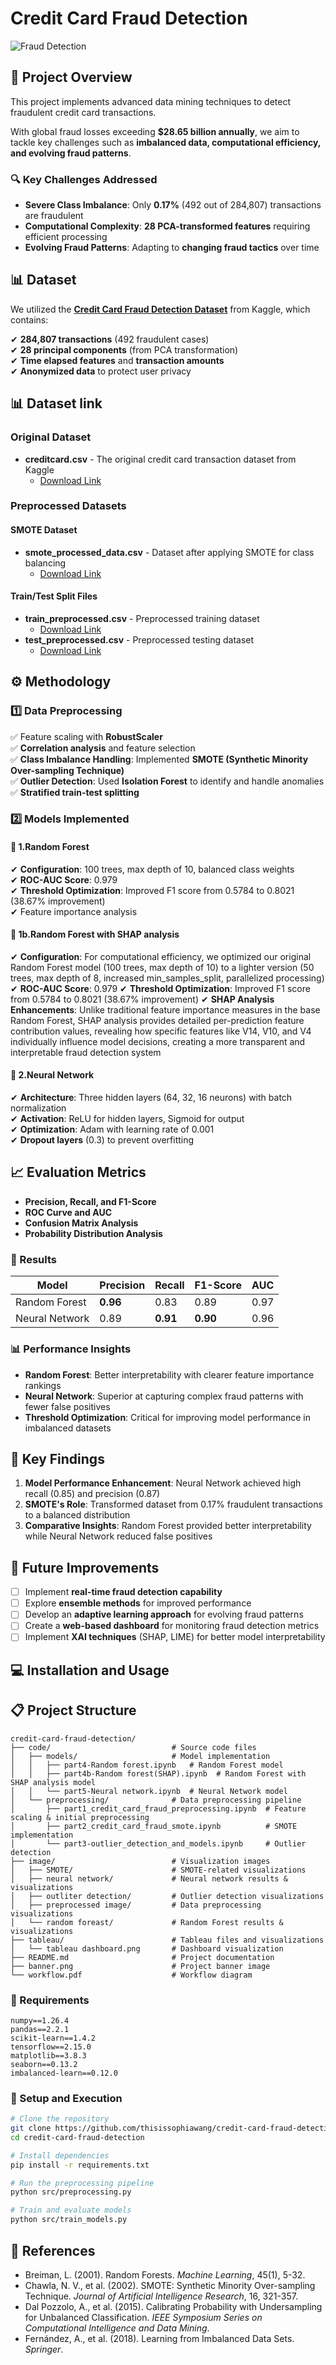 # Credit Card Fraud Detection

![Fraud Detection](https://github.com/thisissophiawang/credit-card-fraud-detection/blob/main/banner2.png)

## 📌 Project Overview

This project implements advanced data mining techniques to detect fraudulent credit card transactions.

With global fraud losses exceeding **$28.65 billion annually**, we aim to tackle key challenges such as **imbalanced data, computational efficiency, and evolving fraud patterns**.


### 🔍 Key Challenges Addressed

- **Severe Class Imbalance**: Only **0.17%** (492 out of 284,807) transactions are fraudulent
- **Computational Complexity**: **28 PCA-transformed features** requiring efficient processing
- **Evolving Fraud Patterns**: Adapting to **changing fraud tactics** over time

## 📊 Dataset

We utilized the **[Credit Card Fraud Detection Dataset](https://www.kaggle.com/mlg-ulb/creditcardfraud)** from Kaggle, which contains:

✔ **284,807 transactions** (492 fraudulent cases)  
✔ **28 principal components** (from PCA transformation)  
✔ **Time elapsed features** and **transaction amounts**  
✔ **Anonymized data** to protect user privacy


## 📊 Dataset link  

### Original Dataset
- **creditcard.csv** - The original credit card transaction dataset from Kaggle
  - [Download Link](https://drive.google.com/file/d/197nHQ0t_L390PbnDcROgan7QomMe76oi/view?usp=drive_link)

### Preprocessed Datasets

#### SMOTE Dataset
- **smote_processed_data.csv** - Dataset after applying SMOTE for class balancing
  - [Download Link](https://drive.google.com/file/d/1jVFfTr-eclkVK7ap2GJ-RyzeJPfFotcd/view?usp=drive_link)

#### Train/Test Split Files
- **train_preprocessed.csv** - Preprocessed training dataset
  - [Download Link](https://drive.google.com/file/d/1Yxs3pa9fQh6poNaCVu8TR9fmGLEHB9w8/view?usp=drive_link)
- **test_preprocessed.csv** - Preprocessed testing dataset
  - [Download Link](https://drive.google.com/file/d/11txQyG0D7MhFZkRSGMu6oK6pTnfcCXlk/view?usp=drive_link)


## ⚙️ Methodology

### 1️⃣ Data Preprocessing

✅ Feature scaling with **RobustScaler**  
✅ **Correlation analysis** and feature selection  
✅ **Class Imbalance Handling**: Implemented **SMOTE (Synthetic Minority Over-sampling Technique)**  
✅ **Outlier Detection**: Used **Isolation Forest** to identify and handle anomalies  
✅ **Stratified train-test splitting**

### 2️⃣ Models Implemented

#### 🔹 1.Random Forest 

✔ **Configuration**: 100 trees, max depth of 10, balanced class weights  
✔ **ROC-AUC Score**: 0.979  
✔ **Threshold Optimization**: Improved F1 score from 0.5784 to 0.8021 (38.67% improvement)  
✔ Feature importance analysis

#### 🔹 1b.Random Forest with SHAP analysis
✔ **Configuration**: For computational efficiency, we optimized our original Random Forest model (100 trees, max depth of 10) to a lighter version (50 trees, max depth of 8, increased min_samples_split, parallelized processing)
✔ **ROC-AUC Score**: 0.979
✔ **Threshold Optimization**: Improved F1 score from 0.5784 to 0.8021 (38.67% improvement)
✔ **SHAP Analysis Enhancements**: Unlike traditional feature importance measures in the base Random Forest, SHAP analysis provides detailed per-prediction feature contribution values, revealing how specific features like V14, V10, and V4 individually influence model decisions, creating a more transparent and interpretable fraud detection system


#### 🔹 2.Neural Network

✔ **Architecture**: Three hidden layers (64, 32, 16 neurons) with batch normalization  
✔ **Activation**: ReLU for hidden layers, Sigmoid for output  
✔ **Optimization**: Adam with learning rate of 0.001  
✔ **Dropout layers** (0.3) to prevent overfitting

## 📈 Evaluation Metrics

- **Precision, Recall, and F1-Score**
- **ROC Curve and AUC**
- **Confusion Matrix Analysis**
- **Probability Distribution Analysis**

### 🚀 Results

| Model | Precision | Recall | F1-Score | AUC |
|-------|-----------|--------|----------|-----|
| Random Forest | **0.96** | 0.83 | 0.89 | 0.97 |
| Neural Network | 0.89 | **0.91** | **0.90** | 0.96 |

### 📊 Performance Insights

- **Random Forest**: Better interpretability with clearer feature importance rankings
- **Neural Network**: Superior at capturing complex fraud patterns with fewer false positives
- **Threshold Optimization**: Critical for improving model performance in imbalanced datasets

## 🔬 Key Findings

1. **Model Performance Enhancement**: Neural Network achieved high recall (0.85) and precision (0.87)
2. **SMOTE's Role**: Transformed dataset from 0.17% fraudulent transactions to a balanced distribution
3. **Comparative Insights**: Random Forest provided better interpretability while Neural Network reduced false positives

## 🔮 Future Improvements

- [ ] Implement **real-time fraud detection capability**
- [ ] Explore **ensemble methods** for improved performance
- [ ] Develop an **adaptive learning approach** for evolving fraud patterns
- [ ] Create a **web-based dashboard** for monitoring fraud detection metrics
- [ ] Implement **XAI techniques** (SHAP, LIME) for better model interpretability

## 💻 Installation and Usage

## 📋 Project Structure

```
credit-card-fraud-detection/
├── code/                           # Source code files
│   ├── models/                     # Model implementation
│   │   ├── part4-Random forest.ipynb   # Random Forest model
│   │   ├── part4b-Random forest(SHAP).ipynb  # Random Forest with SHAP analysis model
│   │   └── part5-Neural network.ipynb  # Neural Network model
│   └── preprocessing/              # Data preprocessing pipeline
│       ├── part1_credit_card_fraud_preprocessing.ipynb  # Feature scaling & initial preprocessing
│       ├── part2_credit_card_fraud_smote.ipynb          # SMOTE implementation
│       └── part3-outlier_detection_and_models.ipynb     # Outlier detection 
├── image/                          # Visualization images
│   ├── SMOTE/                      # SMOTE-related visualizations
│   ├── neural network/             # Neural network results & visualizations
│   ├── outliter detection/         # Outlier detection visualizations
│   ├── preprocessed image/         # Data preprocessing visualizations
│   └── random foreast/             # Random Forest results & visualizations
├── tableau/                        # Tableau files and visualizations
│   └── tableau dashboard.png       # Dashboard visualization
├── README.md                       # Project documentation
├── banner.png                      # Project banner image
└── workflow.pdf                    # Workflow diagram
```


### 📌 Requirements

```plaintext
numpy==1.26.4
pandas==2.2.1
scikit-learn==1.4.2
tensorflow==2.15.0
matplotlib==3.8.3
seaborn==0.13.2
imbalanced-learn==0.12.0
```

### 🚀 Setup and Execution

```bash
# Clone the repository
git clone https://github.com/thisissophiawang/credit-card-fraud-detection.git
cd credit-card-fraud-detection

# Install dependencies
pip install -r requirements.txt

# Run the preprocessing pipeline
python src/preprocessing.py

# Train and evaluate models
python src/train_models.py
```





## 🔗 References

- Breiman, L. (2001). Random Forests. *Machine Learning*, 45(1), 5-32.
- Chawla, N. V., et al. (2002). SMOTE: Synthetic Minority Over-sampling Technique. *Journal of Artificial Intelligence Research*, 16, 321-357.
- Dal Pozzolo, A., et al. (2015). Calibrating Probability with Undersampling for Unbalanced Classification. *IEEE Symposium Series on Computational Intelligence and Data Mining*.
- Fernández, A., et al. (2018). Learning from Imbalanced Data Sets. *Springer*.





